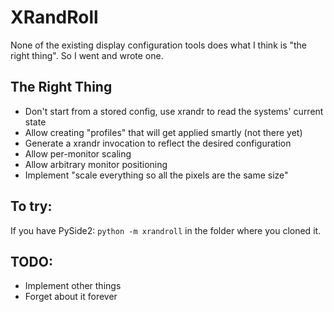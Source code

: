 # XRandRoll

None of the existing display configuration tools does what I think is "the right thing".
So I went and wrote one.

## The Right Thing

* Don't start from a stored config, use xrandr to read the systems' current state
* Allow creating "profiles" that will get applied smartly (not there yet)
* Generate a xrandr invocation to reflect the desired configuration
* Allow per-monitor scaling
* Allow arbitrary monitor positioning
* Implement "scale everything so all the pixels are the same size"

## To try:

If you have PySide2: `python -m xrandroll` in the folder where you cloned it.

## TODO:

* Implement other things
* Forget about it forever
